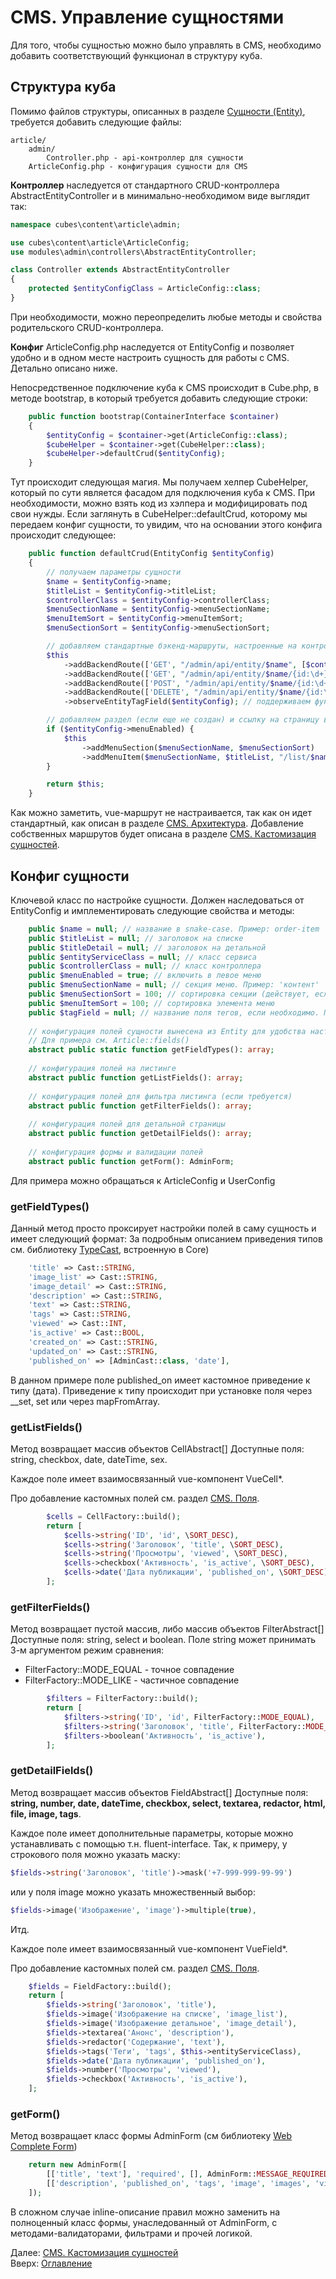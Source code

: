 # CMS. Управление сущностями

Для того, чтобы сущностью можно было управлять в CMS,
необходимо добавить соответствующий функционал в структуру куба.

## Структура куба

Помимо файлов структуры, описанных в разделе [Cущности (Entity)](../entity.md),
требуется добавить следующие файлы:

```
article/
    admin/
        Controller.php - api-контроллер для сущности
    ArticleConfig.php - конфигурация сущности для CMS
```
**Контроллер** наследуется от стандартного CRUD-контроллера AbstractEntityController и
в минимально-необходимом виде выглядит так:

```php
namespace cubes\content\article\admin;

use cubes\content\article\ArticleConfig;
use modules\admin\controllers\AbstractEntityController;

class Controller extends AbstractEntityController
{
    protected $entityConfigClass = ArticleConfig::class;
}
```
При необходимости, можно переопределить любые методы и свойства родительского CRUD-контроллера. 

**Конфиг** ArticleConfig.php наследуется от EntityConfig и позволяет удобно и в одном месте настроить
сущность для работы с CMS. Детально описано ниже.

Непосредственное подключение куба к CMS происходит в Cube.php, в методе bootstrap,
в который требуется добавить следующие строки:

```php
    public function bootstrap(ContainerInterface $container)
    {
        $entityConfig = $container->get(ArticleConfig::class);
        $cubeHelper = $container->get(CubeHelper::class);
        $cubeHelper->defaultCrud($entityConfig);
    }
```

Тут происходит следующая магия. Мы получаем хелпер CubeHelper,
который по сути является фасадом для подключения куба к CMS.
При необходимости, можно взять код из хэлпера и модифицировать под свои нужды.
Если заглянуть в CubeHelper::defaultCrud, которому мы передаем конфиг сущности,
то увидим, что на основании этого конфига происходит следующее:

```php
    public function defaultCrud(EntityConfig $entityConfig)
    {
        // получаем параметры сущности
        $name = $entityConfig->name;
        $titleList = $entityConfig->titleList;
        $controllerClass = $entityConfig->controllerClass;
        $menuSectionName = $entityConfig->menuSectionName;
        $menuItemSort = $entityConfig->menuItemSort;
        $menuSectionSort = $entityConfig->menuSectionSort;

        // добавляем стандартные бэкенд-маршруты, настроенные на контроллер сущности
        $this
            ->addBackendRoute(['GET', "/admin/api/entity/$name", [$controllerClass, 'actionList']])
            ->addBackendRoute(['GET', "/admin/api/entity/$name/{id:\d+}", [$controllerClass, 'actionDetail']])
            ->addBackendRoute(['POST', "/admin/api/entity/$name/{id:\d+}", [$controllerClass, 'actionSave']])
            ->addBackendRoute(['DELETE', "/admin/api/entity/$name/{id:\d+}", [$controllerClass, 'actionDelete']])
            ->observeEntityTagField($entityConfig); // поддерживаем функционал тэгов

        // добавляем раздел (если еще не создан) и ссылку на страницу в левое меню CMS
        if ($entityConfig->menuEnabled) {
            $this
                ->addMenuSection($menuSectionName, $menuSectionSort)
                ->addMenuItem($menuSectionName, $titleList, "/list/$name", $menuItemSort);
        }

        return $this;
    }
```

Как можно заметить, vue-маршрут не настраивается, так как он идет стандартный,
как описан в разделе [CMS. Архитектура](architecture.md).
Добавление собственных маршрутов будет описана в разделе [CMS. Кастомизация сущностей](entity-customization.md). 
 
## Конфиг сущности

Ключевой класс по настройке сущности. Должен наследоваться от EntityConfig
и имплементировать следующие свойства и методы:

```php
    public $name = null; // название в snake-case. Пример: order-item
    public $titleList = null; // заголовок на списке
    public $titleDetail = null; // заголовок на детальной
    public $entityServiceClass = null; // класс сервиса
    public $controllerClass = null; // класс контроллера
    public $menuEnabled = true; // включить в левое меню
    public $menuSectionName = null; // секция меню. Пример: 'контент'
    public $menuSectionSort = 100; // сортировка секции (действует, если секция не была добавлена)
    public $menuItemSort = 100; // сортировка элемента меню
    public $tagField = null; // название поля тегов, если необходимо. Пример: 'tags'
    
    // конфигурация полей сущности вынесена из Entity для удобства настройки в одном месте.
    // Для примера см. Article::fields()
    abstract public static function getFieldTypes(): array;
    
    // конфигурация полей на листинге
    abstract public function getListFields(): array;
    
    // конфигурация полей для фильтра листинга (если требуется)
    abstract public function getFilterFields(): array;
    
    // конфигурация полей для детальной страницы
    abstract public function getDetailFields(): array;
    
    // конфигурация формы и валидации полей
    abstract public function getForm(): AdminForm;
```

Для примера можно обращаться к ArticleConfig и UserConfig

### getFieldTypes()

Данный метод просто проксирует настройки полей в саму сущность и имеет следующий формат:
За подробным описанием приведения типов см. библиотеку [TypeCast](https://github.com/mvkasatkin/typecast), встроенную в Core)

```php
    'title' => Cast::STRING,
    'image_list' => Cast::STRING,
    'image_detail' => Cast::STRING,
    'description' => Cast::STRING,
    'text' => Cast::STRING,
    'tags' => Cast::STRING,
    'viewed' => Cast::INT,
    'is_active' => Cast::BOOL,
    'created_on' => Cast::STRING,
    'updated_on' => Cast::STRING,
    'published_on' => [AdminCast::class, 'date'],
```

В данном примере поле published_on имеет кастомное приведение к типу (дата).
Приведение к типу происходит при установке поля через __set, set или через mapFromArray.

### getListFields()

Метод возвращает массив объектов CellAbstract[]
Доступные поля: string, checkbox, date, dateTime, sex.

Каждое поле имеет взаимосвязанный vue-компонент VueCell*.

Про добавление кастомных полей см. раздел [CMS. Поля](fields.md).

```php
        $cells = CellFactory::build();
        return [
            $cells->string('ID', 'id', \SORT_DESC),
            $cells->string('Заголовок', 'title', \SORT_DESC),
            $cells->string('Просмотры', 'viewed', \SORT_DESC),
            $cells->checkbox('Активность', 'is_active', \SORT_DESC),
            $cells->date('Дата публикации', 'published_on', \SORT_DESC),
        ];
```

### getFilterFields()

Метод возвращает пустой массив, либо массив объектов FilterAbstract[]
Доступные поля: string, select и boolean.
Поле string может принимать 3-м аргументом режим сравнения:
- FilterFactory::MODE_EQUAL - точное совпадение
- FilterFactory::MODE_LIKE - частичное совпадение

```php
        $filters = FilterFactory::build();
        return [
            $filters->string('ID', 'id', FilterFactory::MODE_EQUAL),
            $filters->string('Заголовок', 'title', FilterFactory::MODE_EQUAL),
            $filters->boolean('Активность', 'is_active'),
        ];
```

### getDetailFields()
Метод возвращает массив объектов FieldAbstract[]
Доступные поля: **string, number, date, dateTime, checkbox, select,
textarea, redactor, html, file, image, tags**.

Каждое поле имеет дополнительные параметры, которые можно устанавливать с помощью
т.н. fluent-interface. Так, к примеру, у строкового поля можно указать маску:
```php
$fields->string('Заголовок', 'title')->mask('+7-999-999-99-99')
```
или у поля image можно указать множественный выбор:
```php
$fields->image('Изображение', 'image')->multiple(true),
```
Итд.

Каждое поле имеет взаимосвязанный vue-компонент VueField*.

Про добавление кастомных полей см. раздел [CMS. Поля](fields.md).

```php
    $fields = FieldFactory::build();
    return [
        $fields->string('Заголовок', 'title'),
        $fields->image('Изображение на списке', 'image_list'),
        $fields->image('Изображение детальное', 'image_detail'),
        $fields->textarea('Анонс', 'description'),
        $fields->redactor('Содержание', 'text'),
        $fields->tags('Теги', 'tags', $this->entityServiceClass),
        $fields->date('Дата публикации', 'published_on'),
        $fields->number('Просмотры', 'viewed'),
        $fields->checkbox('Активность', 'is_active'),
    ];
```

### getForm()

Метод возвращает класс формы AdminForm (см библиотеку [Web Complete Form](https://github.com/web-complete/form))

```php
    return new AdminForm([
        [['title', 'text'], 'required', [], AdminForm::MESSAGE_REQUIRED],
        [['description', 'published_on', 'tags', 'image', 'images', 'viewed', 'is_active']],
    ]);
```

В сложном случае inline-описание правил можно заменить на полноценный класс формы, унаследованный от AdminForm, с методами-валидаторами, фильтрами и прочей логикой.

Далее: [CMS. Кастомизация сущностей](entity-customization.md)<br>
Вверх: [Оглавление](../index.md)

